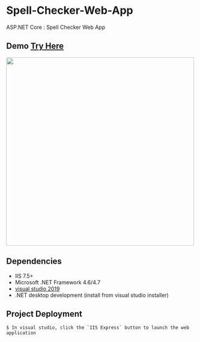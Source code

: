 # Spell-Checker-Web-App

ASP.NET Core : Spell Checker Web App

## Demo <a href="https://blakley.github.io/"><strong>Try Here</strong></a>
<p align="">
  <img src="https://media.giphy.com/media/19kZkTOvjWBAFkOiwU/giphy.gif" width=500>
</p>

## Dependencies
 * IIS 7.5+
 * Microsoft .NET Framework 4.6/4.7
 * [visual studio 2019](https://visualstudio.microsoft.com/downloads/) 
 * .NET desktop development (install from visual studio installer)
 
## Project Deployment

    $ In visual studio, click the `IIS Express` button to launch the web application
